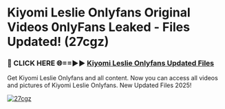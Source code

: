 # Kiyomi Leslie Onlyfans Original Videos 0nlyFans Leaked - Files Updated! (27cgz)

<h3>🔴 CLICK HERE 🌐==►► <a href="https://tinyurl.com/ms9xzufz" rel="nofollow">Kiyomi Leslie Onlyfans Updated Files</a></h3>

Get Kiyomi Leslie Onlyfans and all content. Now you can access all videos and pictures of Kiyomi Leslie Onlyfans. New Updated Files 2025!

[![27cgz](https://i.imgur.com/PQ7UWWw.gif)](https://tinyurl.com/ms9xzufz)

